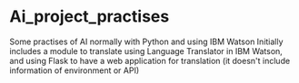 # Ai_project_practises
Some practises of AI normally with Python and using IBM Watson
Initially includes a module to translate using Language Translator in IBM Watson, and using Flask to have a web application for translation
(it doesn't include information of environment or API)
